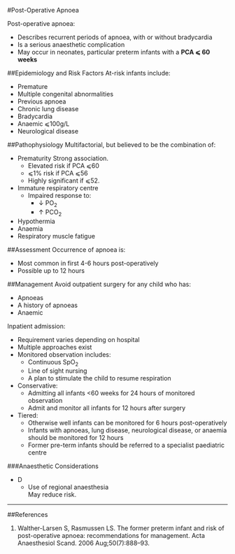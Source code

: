#Post-Operative Apnoea

Post-operative apnoea:
* Describes recurrent periods of apnoea, with or without bradycardia
* Is a serious anaesthetic complication
* May occur in neonates, particular preterm infants with a **PCA ⩽ 60 weeks**


##Epidemiology and Risk Factors
At-risk infants include:
* Premature
* Multiple congenital abnormalities
* Previous apnoea
* Chronic lung disease
* Bradycardia
* Anaemic ⩽100g/L
* Neurological disease

##Pathophysiology
Multifactorial, but believed to be the combination of:
* Prematurity
Strong association.
	* Elevated risk if PCA ⩽60
	* ⩽1% risk if PCA ⩽56
	* Highly significant if ⩽52. 
* Immature respiratory centre
	* Impaired response to:
		* ↓ PO<sub>2</sub>
		* ↑ PCO<sub>2</sub>
* Hypothermia
* Anaemia
* Respiratory muscle fatigue


##Assessment
Occurrence of apnoea is:
* Most common in first 4-6 hours post-operatively
* Possible up to 12 hours


##Management
Avoid outpatient surgery for any child who has:
* Apnoeas
* A history of apnoeas
* Anaemic

Inpatient admission:
* Requirement varies depending on hospital
* Multiple approaches exist
* Monitored observation includes:
	* Continuous SpO<sub>2</sub>
	* Line of sight nursing  
	* A plan to stimulate the child to resume respiration
* Conservative:
	* Admitting all infants <60 weeks for 24 hours of monitored observation
	* Admit and monitor all infants for 12 hours after surgery
* Tiered:
	* Otherwise well infants can be monitored for 6 hours post-operatively
	* Infants with apnoeas, lung disease, neurological disease, or anaemia should be monitored for 12 hours
	* Former pre-term infants should be referred to a specialist paediatric centre

###Anaesthetic Considerations
* D
	* Use of regional anaesthesia  
	May reduce risk.

---
##References
1. Walther-Larsen S, Rasmussen LS. The former preterm infant and risk of post-operative apnoea: recommendations for management. Acta Anaesthesiol Scand. 2006 Aug;50(7):888–93. 
